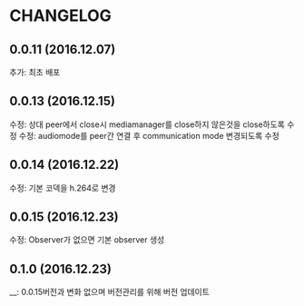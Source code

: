 # CHANGELOG
## 0.0.11 (2016.12.07)
추가: 최초 배포

## 0.0.13 (2016.12.15)
수정: 상대 peer에서 close시 mediamanager를 close하지 않은것을 close하도록 수정
수정: audiomode를 peer간 연결 후 communication mode 변경되도록 수정

## 0.0.14 (2016.12.22)
수정: 기본 코덱을 h.264로 변경

## 0.0.15 (2016.12.23)
수정: Observer가 없으면 기본 observer 생성

## 0.1.0 (2016.12.23)
__: 0.0.15버전과 변화 없으며 버전관리를 위해 버전 업데이트
